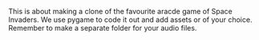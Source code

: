 This is about making a clone of the favourite aracde game of Space Invaders.
We use pygame to code it out and add assets or of your choice. Remember to make a separate folder for your audio files.
